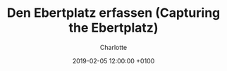 ---
layout: post
author: "Charlotte"
date:   2019-02-05 12:00:00 +0100
title:  "Den Ebertplatz erfassen (Capturing the Ebertplatz)"
text: "The Bad Image of the Ebertplatz is particularly associated with the architecture of the square: the brutalism of the 70s with its many nooks and dark corners. But how is the square perceived, if one ignores these supposed disturbing factors i.e. how is the Ebertplatz perceived without a visual sense?

The tactile works are a representation of Ebertplatz from a blind perspective:
Blind people perceive their surroundings mainly with their hearing and sense of touch. The most important tool for the recording is the so-called white cane. The different techniques of using the stick (Schleiftechnik, Tipptechnik, etc.) are essential.
Factors, which can be disturbing for sighted people, such as furniture, entrances or noise are potential orientation points for non-sighted people that structure the square. These structures have been captured in the form of tactile maps by taking up the pendulum movement of the blind cane. 

Orientation is also provided by the sound resonance of the cane and gives an idea of the covered areas including the ceiling height or of the furniture on the square.
Particularly the confusion of the square becomes clear here: due to the numerous corners, the Ebertplatz is not tangible even after multiple visits. From the blind's point of view, the square is characterised by a missing centre and a labyrinth-like character."

imgMin: 

  - "https://raw.githubusercontent.com/Ebertplatz/images/master/05-02-2019-post-12/miniaturen/001.jpg"
  - "https://raw.githubusercontent.com/Ebertplatz/images/master/05-02-2019-post-12/miniaturen/002.jpg"
  - "https://raw.githubusercontent.com/Ebertplatz/images/master/05-02-2019-post-12/miniaturen/003.jpg"
  - "https://raw.githubusercontent.com/Ebertplatz/images/master/05-02-2019-post-12/miniaturen/004.jpg"
  - "https://raw.githubusercontent.com/Ebertplatz/images/master/05-02-2019-post-12/miniaturen/005.jpg"
  - "https://raw.githubusercontent.com/Ebertplatz/images/master/05-02-2019-post-12/miniaturen/006.jpg"
  - "https://raw.githubusercontent.com/Ebertplatz/images/master/05-02-2019-post-12/miniaturen/007.jpg"



imgOrig: 
  - "https://raw.githubusercontent.com/Ebertplatz/images/master/05-02-2019-post-12/originale/001.jpg"
  - "https://raw.githubusercontent.com/Ebertplatz/images/master/05-02-2019-post-12/originale/002.jpg"
  - "https://raw.githubusercontent.com/Ebertplatz/images/master/05-02-2019-post-12/originale/003.jpg"
  - "https://raw.githubusercontent.com/Ebertplatz/images/master/05-02-2019-post-12/originale/004.jpg"
  - "https://raw.githubusercontent.com/Ebertplatz/images/master/05-02-2019-post-12/originale/005.jpg"
  - "https://raw.githubusercontent.com/Ebertplatz/images/master/05-02-2019-post-12/originale/006.jpg"
  - "https://raw.githubusercontent.com/Ebertplatz/images/master/05-02-2019-post-12/originale/007.jpg"



---